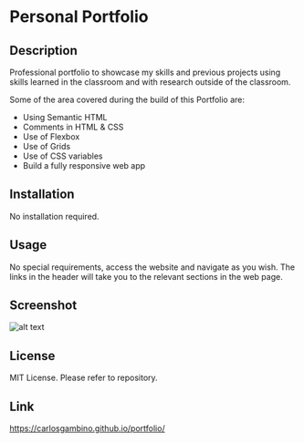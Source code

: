 # Personal Portfolio

## Description

Professional portfolio to showcase my skills and previous projects using skills learned in the classroom and with research outside of the classroom.

Some of the area covered during the build of this Portfolio are:

- Using Semantic HTML 
- Comments in HTML & CSS
- Use of Flexbox  
- Use of Grids
- Use of CSS variables
- Build a fully responsive web app

## Installation

No installation required.

## Usage

No special requirements, access the website and navigate as you wish.
The links in the header will take you to the relevant sections in the web page.

## Screenshot

![alt text](./images/Portfolio_snapshot.jpg)

## License

MIT License. Please refer to repository.

## Link

https://carlosgambino.github.io/portfolio/